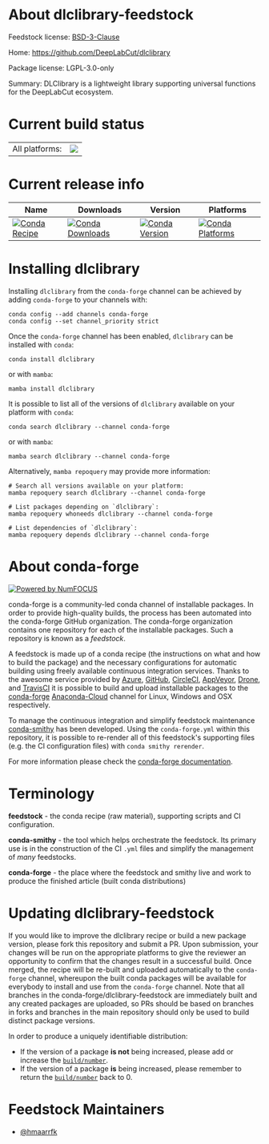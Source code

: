 About dlclibrary-feedstock
==========================

Feedstock license: [BSD-3-Clause](https://github.com/conda-forge/dlclibrary-feedstock/blob/main/LICENSE.txt)

Home: https://github.com/DeepLabCut/dlclibrary

Package license: LGPL-3.0-only

Summary: DLClibrary is a lightweight library supporting universal functions for the DeepLabCut ecosystem.

Current build status
====================


<table><tr><td>All platforms:</td>
    <td>
      <a href="https://dev.azure.com/conda-forge/feedstock-builds/_build/latest?definitionId=19422&branchName=main">
        <img src="https://dev.azure.com/conda-forge/feedstock-builds/_apis/build/status/dlclibrary-feedstock?branchName=main">
      </a>
    </td>
  </tr>
</table>

Current release info
====================

| Name | Downloads | Version | Platforms |
| --- | --- | --- | --- |
| [![Conda Recipe](https://img.shields.io/badge/recipe-dlclibrary-green.svg)](https://anaconda.org/conda-forge/dlclibrary) | [![Conda Downloads](https://img.shields.io/conda/dn/conda-forge/dlclibrary.svg)](https://anaconda.org/conda-forge/dlclibrary) | [![Conda Version](https://img.shields.io/conda/vn/conda-forge/dlclibrary.svg)](https://anaconda.org/conda-forge/dlclibrary) | [![Conda Platforms](https://img.shields.io/conda/pn/conda-forge/dlclibrary.svg)](https://anaconda.org/conda-forge/dlclibrary) |

Installing dlclibrary
=====================

Installing `dlclibrary` from the `conda-forge` channel can be achieved by adding `conda-forge` to your channels with:

```
conda config --add channels conda-forge
conda config --set channel_priority strict
```

Once the `conda-forge` channel has been enabled, `dlclibrary` can be installed with `conda`:

```
conda install dlclibrary
```

or with `mamba`:

```
mamba install dlclibrary
```

It is possible to list all of the versions of `dlclibrary` available on your platform with `conda`:

```
conda search dlclibrary --channel conda-forge
```

or with `mamba`:

```
mamba search dlclibrary --channel conda-forge
```

Alternatively, `mamba repoquery` may provide more information:

```
# Search all versions available on your platform:
mamba repoquery search dlclibrary --channel conda-forge

# List packages depending on `dlclibrary`:
mamba repoquery whoneeds dlclibrary --channel conda-forge

# List dependencies of `dlclibrary`:
mamba repoquery depends dlclibrary --channel conda-forge
```


About conda-forge
=================

[![Powered by
NumFOCUS](https://img.shields.io/badge/powered%20by-NumFOCUS-orange.svg?style=flat&colorA=E1523D&colorB=007D8A)](https://numfocus.org)

conda-forge is a community-led conda channel of installable packages.
In order to provide high-quality builds, the process has been automated into the
conda-forge GitHub organization. The conda-forge organization contains one repository
for each of the installable packages. Such a repository is known as a *feedstock*.

A feedstock is made up of a conda recipe (the instructions on what and how to build
the package) and the necessary configurations for automatic building using freely
available continuous integration services. Thanks to the awesome service provided by
[Azure](https://azure.microsoft.com/en-us/services/devops/), [GitHub](https://github.com/),
[CircleCI](https://circleci.com/), [AppVeyor](https://www.appveyor.com/),
[Drone](https://cloud.drone.io/welcome), and [TravisCI](https://travis-ci.com/)
it is possible to build and upload installable packages to the
[conda-forge](https://anaconda.org/conda-forge) [Anaconda-Cloud](https://anaconda.org/)
channel for Linux, Windows and OSX respectively.

To manage the continuous integration and simplify feedstock maintenance
[conda-smithy](https://github.com/conda-forge/conda-smithy) has been developed.
Using the ``conda-forge.yml`` within this repository, it is possible to re-render all of
this feedstock's supporting files (e.g. the CI configuration files) with ``conda smithy rerender``.

For more information please check the [conda-forge documentation](https://conda-forge.org/docs/).

Terminology
===========

**feedstock** - the conda recipe (raw material), supporting scripts and CI configuration.

**conda-smithy** - the tool which helps orchestrate the feedstock.
                   Its primary use is in the construction of the CI ``.yml`` files
                   and simplify the management of *many* feedstocks.

**conda-forge** - the place where the feedstock and smithy live and work to
                  produce the finished article (built conda distributions)


Updating dlclibrary-feedstock
=============================

If you would like to improve the dlclibrary recipe or build a new
package version, please fork this repository and submit a PR. Upon submission,
your changes will be run on the appropriate platforms to give the reviewer an
opportunity to confirm that the changes result in a successful build. Once
merged, the recipe will be re-built and uploaded automatically to the
`conda-forge` channel, whereupon the built conda packages will be available for
everybody to install and use from the `conda-forge` channel.
Note that all branches in the conda-forge/dlclibrary-feedstock are
immediately built and any created packages are uploaded, so PRs should be based
on branches in forks and branches in the main repository should only be used to
build distinct package versions.

In order to produce a uniquely identifiable distribution:
 * If the version of a package **is not** being increased, please add or increase
   the [``build/number``](https://docs.conda.io/projects/conda-build/en/latest/resources/define-metadata.html#build-number-and-string).
 * If the version of a package **is** being increased, please remember to return
   the [``build/number``](https://docs.conda.io/projects/conda-build/en/latest/resources/define-metadata.html#build-number-and-string)
   back to 0.

Feedstock Maintainers
=====================

* [@hmaarrfk](https://github.com/hmaarrfk/)

